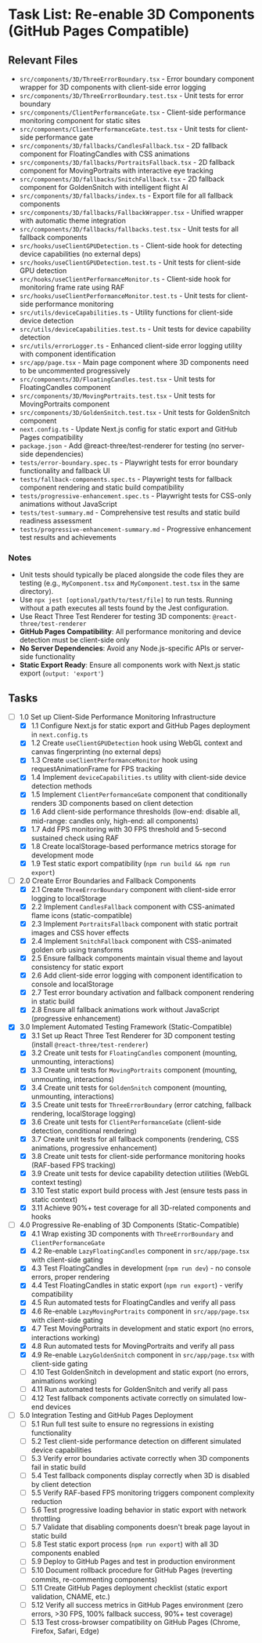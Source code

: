 # Task List: Re-enable 3D Components (GitHub Pages Compatible)

## Relevant Files

- `src/components/3D/ThreeErrorBoundary.tsx` - Error boundary component wrapper for 3D components with client-side error logging
- `src/components/3D/ThreeErrorBoundary.test.tsx` - Unit tests for error boundary
- `src/components/ClientPerformanceGate.tsx` - Client-side performance monitoring component for static sites
- `src/components/ClientPerformanceGate.test.tsx` - Unit tests for client-side performance gate
- `src/components/3D/fallbacks/CandlesFallback.tsx` - 2D fallback component for FloatingCandles with CSS animations
- `src/components/3D/fallbacks/PortraitsFallback.tsx` - 2D fallback component for MovingPortraits with interactive eye tracking
- `src/components/3D/fallbacks/SnitchFallback.tsx` - 2D fallback component for GoldenSnitch with intelligent flight AI
- `src/components/3D/fallbacks/index.ts` - Export file for all fallback components
- `src/components/3D/fallbacks/FallbackWrapper.tsx` - Unified wrapper with automatic theme integration
- `src/components/3D/fallbacks/fallbacks.test.tsx` - Unit tests for all fallback components
- `src/hooks/useClientGPUDetection.ts` - Client-side hook for detecting device capabilities (no external deps)
- `src/hooks/useClientGPUDetection.test.ts` - Unit tests for client-side GPU detection
- `src/hooks/useClientPerformanceMonitor.ts` - Client-side hook for monitoring frame rate using RAF
- `src/hooks/useClientPerformanceMonitor.test.ts` - Unit tests for client-side performance monitoring
- `src/utils/deviceCapabilities.ts` - Utility functions for client-side device detection
- `src/utils/deviceCapabilities.test.ts` - Unit tests for device capability detection
- `src/utils/errorLogger.ts` - Enhanced client-side error logging utility with component identification
- `src/app/page.tsx` - Main page component where 3D components need to be uncommented progressively
- `src/components/3D/FloatingCandles.test.tsx` - Unit tests for FloatingCandles component
- `src/components/3D/MovingPortraits.test.tsx` - Unit tests for MovingPortraits component  
- `src/components/3D/GoldenSnitch.test.tsx` - Unit tests for GoldenSnitch component
- `next.config.ts` - Update Next.js config for static export and GitHub Pages compatibility
- `package.json` - Add @react-three/test-renderer for testing (no server-side dependencies)
- `tests/error-boundary.spec.ts` - Playwright tests for error boundary functionality and fallback UI
- `tests/fallback-components.spec.ts` - Playwright tests for fallback component rendering and static build compatibility
- `tests/progressive-enhancement.spec.ts` - Playwright tests for CSS-only animations without JavaScript
- `tests/test-summary.md` - Comprehensive test results and static build readiness assessment
- `tests/progressive-enhancement-summary.md` - Progressive enhancement test results and achievements

### Notes

- Unit tests should typically be placed alongside the code files they are testing (e.g., `MyComponent.tsx` and `MyComponent.test.tsx` in the same directory).
- Use `npx jest [optional/path/to/test/file]` to run tests. Running without a path executes all tests found by the Jest configuration.
- Use React Three Test Renderer for testing 3D components: `@react-three/test-renderer`
- **GitHub Pages Compatibility**: All performance monitoring and device detection must be client-side only
- **No Server Dependencies**: Avoid any Node.js-specific APIs or server-side functionality
- **Static Export Ready**: Ensure all components work with Next.js static export (`output: 'export'`)

## Tasks

- [ ] 1.0 Set up Client-Side Performance Monitoring Infrastructure
  - [x] 1.1 Configure Next.js for static export and GitHub Pages deployment in `next.config.ts`
  - [x] 1.2 Create `useClientGPUDetection` hook using WebGL context and canvas fingerprinting (no external deps)
  - [x] 1.3 Create `useClientPerformanceMonitor` hook using requestAnimationFrame for FPS tracking
  - [x] 1.4 Implement `deviceCapabilities.ts` utility with client-side device detection methods
  - [x] 1.5 Implement `ClientPerformanceGate` component that conditionally renders 3D components based on client detection
  - [x] 1.6 Add client-side performance thresholds (low-end: disable all, mid-range: candles only, high-end: all components)
  - [x] 1.7 Add FPS monitoring with 30 FPS threshold and 5-second sustained check using RAF
  - [x] 1.8 Create localStorage-based performance metrics storage for development mode
  - [x] 1.9 Test static export compatibility (`npm run build && npm run export`)

- [ ] 2.0 Create Error Boundaries and Fallback Components
  - [x] 2.1 Create `ThreeErrorBoundary` component with client-side error logging to localStorage
  - [x] 2.2 Implement `CandlesFallback` component with CSS-animated flame icons (static-compatible)
  - [x] 2.3 Implement `PortraitsFallback` component with static portrait images and CSS hover effects
  - [x] 2.4 Implement `SnitchFallback` component with CSS-animated golden orb using transforms
  - [x] 2.5 Ensure fallback components maintain visual theme and layout consistency for static export
  - [x] 2.6 Add client-side error logging with component identification to console and localStorage
  - [x] 2.7 Test error boundary activation and fallback component rendering in static build
  - [x] 2.8 Ensure all fallback animations work without JavaScript (progressive enhancement)

- [x] 3.0 Implement Automated Testing Framework (Static-Compatible)
  - [x] 3.1 Set up React Three Test Renderer for 3D component testing (install `@react-three/test-renderer`)
  - [x] 3.2 Create unit tests for `FloatingCandles` component (mounting, unmounting, interactions)
  - [x] 3.3 Create unit tests for `MovingPortraits` component (mounting, unmounting, interactions)
  - [x] 3.4 Create unit tests for `GoldenSnitch` component (mounting, unmounting, interactions)
  - [x] 3.5 Create unit tests for `ThreeErrorBoundary` (error catching, fallback rendering, localStorage logging)
  - [x] 3.6 Create unit tests for `ClientPerformanceGate` (client-side detection, conditional rendering)
  - [x] 3.7 Create unit tests for all fallback components (rendering, CSS animations, progressive enhancement)
  - [x] 3.8 Create unit tests for client-side performance monitoring hooks (RAF-based FPS tracking)
  - [x] 3.9 Create unit tests for device capability detection utilities (WebGL context testing)
  - [x] 3.10 Test static export build process with Jest (ensure tests pass in static context)
  - [x] 3.11 Achieve 90%+ test coverage for all 3D-related components and hooks

- [ ] 4.0 Progressive Re-enabling of 3D Components (Static-Compatible)
  - [x] 4.1 Wrap existing 3D components with `ThreeErrorBoundary` and `ClientPerformanceGate`
  - [x] 4.2 Re-enable `LazyFloatingCandles` component in `src/app/page.tsx` with client-side gating
  - [x] 4.3 Test FloatingCandles in development (`npm run dev`) - no console errors, proper rendering
  - [x] 4.4 Test FloatingCandles in static export (`npm run export`) - verify compatibility
  - [x] 4.5 Run automated tests for FloatingCandles and verify all pass
  - [x] 4.6 Re-enable `LazyMovingPortraits` component in `src/app/page.tsx` with client-side gating
  - [x] 4.7 Test MovingPortraits in development and static export (no errors, interactions working)
  - [x] 4.8 Run automated tests for MovingPortraits and verify all pass
  - [x] 4.9 Re-enable `LazyGoldenSnitch` component in `src/app/page.tsx` with client-side gating
  - [ ] 4.10 Test GoldenSnitch in development and static export (no errors, animations working)
  - [ ] 4.11 Run automated tests for GoldenSnitch and verify all pass
  - [ ] 4.12 Test fallback components activate correctly on simulated low-end devices

- [ ] 5.0 Integration Testing and GitHub Pages Deployment
  - [ ] 5.1 Run full test suite to ensure no regressions in existing functionality
  - [ ] 5.2 Test client-side performance detection on different simulated device capabilities
  - [ ] 5.3 Verify error boundaries activate correctly when 3D components fail in static build
  - [ ] 5.4 Test fallback components display correctly when 3D is disabled by client detection
  - [ ] 5.5 Verify RAF-based FPS monitoring triggers component complexity reduction
  - [ ] 5.6 Test progressive loading behavior in static export with network throttling
  - [ ] 5.7 Validate that disabling components doesn't break page layout in static build
  - [ ] 5.8 Test static export process (`npm run export`) with all 3D components enabled
  - [ ] 5.9 Deploy to GitHub Pages and test in production environment
  - [ ] 5.10 Document rollback procedure for GitHub Pages (reverting commits, re-commenting components)
  - [ ] 5.11 Create GitHub Pages deployment checklist (static export validation, CNAME, etc.)
  - [ ] 5.12 Verify all success metrics in GitHub Pages environment (zero errors, >30 FPS, 100% fallback success, 90%+ test coverage)
  - [ ] 5.13 Test cross-browser compatibility on GitHub Pages (Chrome, Firefox, Safari, Edge)